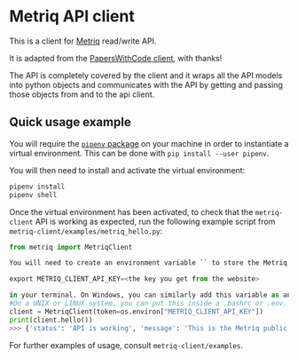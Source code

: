 # Metriq API client

This is a client for [Metriq](https://metriq.info) read/write API.

It is adapted from the [PapersWithCode client](https://github.com/paperswithcode/paperswithcode-client), with thanks!

The API is completely covered by the client and it wraps all the API models
into python objects and communicates with the API by getting and passing those
objects from and to the api client.

## Quick usage example

You will require the [`pipenv` package](https://pipenv.pypa.io/en/latest/) on your machine in order to instantiate a 
virtual environment. This can be done with `pip install --user pipenv`.

You will then need to install and activate the virtual environment:

```bash
pipenv install
pipenv shell
```

Once the virtual environment has been activated, to check that the `metriq-client` API is working as expected, run the 
following example script from `metriq-client/examples/metriq_hello.py`:

```python
from metriq import MetriqClient

You will need to create an environment variable `` to store the Metriq API key. On Linux/Unix operating systems, you can run

export METRIQ_CLIENT_API_KEY=<the key you get from the website>

in your terminal. On Windows, you can similarly add this variable as an environment variable. 
#On a UNIX or LINUX system, you can put this inside a .bashrc or .env. For windows, put it into your enviornment variables
client = MetriqClient(token=os.environ["METRIQ_CLIENT_API_KEY"])
print(client.hello())
>>> {'status': 'API is working', 'message': 'This is the Metriq public REST API.'}
```

For further examples of usage, consult `metriq-client/examples`.
